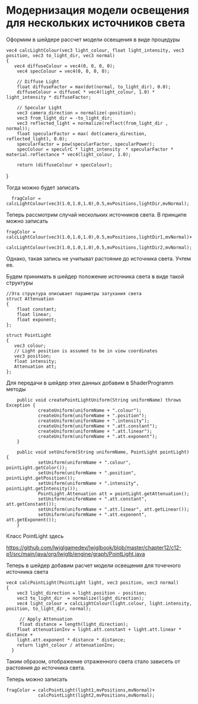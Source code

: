 # Модернизация модели освещения для нескольких источников света

Оформим в шейдере рассчет модели освещения в виде процедуры

    vec4 calcLightColour(vec3 light_colour, float light_intensity, vec3 position, vec3 to_light_dir, vec3 normal)
    {
       vec4 diffuseColour = vec4(0, 0, 0, 0);
        vec4 specColour = vec4(0, 0, 0, 0);

        // Diffuse Light
        float diffuseFactor = max(dot(normal, to_light_dir), 0.0);
        diffuseColour = diffuseC * vec4(light_colour, 1.0) * light_intensity * diffuseFactor;

        // Specular Light
        vec3 camera_direction = normalize(-position);
        vec3 from_light_dir = -to_light_dir;
        vec3 reflected_light = normalize(reflect(from_light_dir , normal));
        float specularFactor = max( dot(camera_direction, reflected_light), 0.0);
        specularFactor = pow(specularFactor, specularPower);
        specColour = speculrC * light_intensity  * specularFactor * material.reflectance * vec4(light_colour, 1.0);

        return (diffuseColour + specColour);
   }

Тогда можно будет записать

      fragColor = calcLightColour(vec3(1.0,1.0,1.0),0.5,mvPositions,lightDir,mvNormal);
      
      
Теперь рассмотрим случай нескольких источников света. В принципе можно записать

    fragColor = calcLightColour(vec3(1.0,1.0,1.0),0.5,mvPositions,lightDir1,mvNormal)+
                calcLightColour(vec3(1.0,1.0,1.0),0.5,mvPositions,lightDir2,mvNormal);
                
Однако, такая запись не учитыват растояние до источника света. Учтем ее.

Будем принимать в шейдер положение источника света в виде такой структуры

    //Эта структура описывает параметры затухания света
    struct Attenuation
    {
        float constant;
        float linear;
        float exponent;
    };
    
    struct PointLight
    {
       vec3 colour;
       // Light position is assumed to be in view coordinates
       vec3 position;
       float intensity;
       Attenuation att;
    };
    
Для передачи в шейдер этих данных добавим в ShaderProgramm методы 


        public void createPointLightUniform(String uniformName) throws Exception {
                createUniform(uniformName + ".colour");
                createUniform(uniformName + ".position");
                createUniform(uniformName + ".intensity");
                createUniform(uniformName + ".att.constant");
                createUniform(uniformName + ".att.linear");
                createUniform(uniformName + ".att.exponent");
        }
        
        public void setUniform(String uniformName, PointLight pointLight) {
                setUniform(uniformName + ".colour", pointLight.getColor());
                setUniform(uniformName + ".position", pointLight.getPosition());
                setUniform(uniformName + ".intensity", pointLight.getIntensity());
                PointLight.Attenuation att = pointLight.getAttenuation();
                setUniform(uniformName + ".att.constant", att.getConstant());
                setUniform(uniformName + ".att.linear", att.getLinear());
                setUniform(uniformName + ".att.exponent", att.getExponent());
        }
        
Класс PointLight здесь

https://github.com/lwjglgamedev/lwjglbook/blob/master/chapter12/c12-p1/src/main/java/org/lwjglb/engine/graph/PointLight.java

Теперь в шейдер добавим расчет модели освещения для точечного источника света

    vec4 calcPointLight(PointLight light, vec3 position, vec3 normal)
    {
        vec3 light_direction = light.position - position;
        vec3 to_light_dir  = normalize(light_direction);
        vec4 light_colour = calcLightColour(light.colour, light.intensity, position, to_light_dir, normal);

         // Apply Attenuation
         float distance = length(light_direction);
        float attenuationInv = light.att.constant + light.att.linear * distance +
        light.att.exponent * distance * distance;
        return light_colour / attenuationInv;
      }
      
 Таким образом, отображение отраженного света стало зависеть от растояния до источника света.
 
 Теперь можно записать
 
    fragColor = calcPointLight(light1,mvPositions,mvNormal)+
                calcPointLight(light2,mvPositions,mvNormal);
 
 
